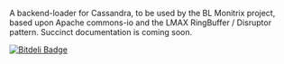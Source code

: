 A backend-loader for Cassandra, to be used by the BL Monitrix project, based upon Apache commons-io and the LMAX RingBuffer / Disruptor pattern. 
Succinct documentation is coming soon. 

 

[![Bitdeli Badge](https://d2weczhvl823v0.cloudfront.net/ubicity-principal/fileloader/trend.png)](https://bitdeli.com/free "Bitdeli Badge")

